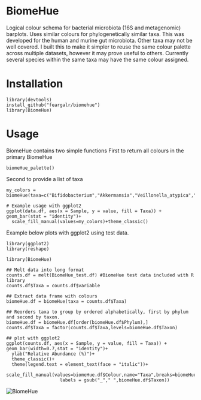 # BiomeHue
Logical colour schema for bacterial microbiota (16S and metagenomic) barplots. Uses similar colours for phylogenetically similar taxa. This was developed for the human and murine gut microbiota. Other taxa may not be well covered. I built this to make it simpler to reuse the same colour palette across multiple datasets, however it may prove useful to others. Currently several species within the same taxa may have the same colour assigned.  

# Installation


```{r example}
library(devtools)
install_github("feargalr/biomehue")
library(BiomeHue)
```


# Usage
BiomeHue contains two simple functions
First to return all colours in the primary BiomeHue 



```{r example}
biomeHue_palette()
```

Second to provide a list of taxa

```{r example}
my_colors = biomeHue(taxa=c("Bifidobacterium","Akkermansia","Veillonella_atypica","Muribaculaceae"))

# Example usage with ggplot2
ggplot(data.df, aes(x = Sample, y = value, fill = Taxa)) + geom_bar(stat = "identity")+
  scale_fill_manual(values=my_colors)+theme_classic()
```

Example below plots with ggplot2 using test data. 

```{r example}
library(ggplot2)
library(reshape)

library(BiomeHue)

## Melt data into long format 
counts.df = melt(BiomeHue_test.df) #BiomeHue test data included with R library
counts.df$Taxa = counts.df$variable

## Extract data frame with colours
biomeHue.df = biomeHue(taxa = counts.df$Taxa)

## Reorders taxa to group by ordered alphabetically, first by phylum and second by taxon. 
biomeHue.df = biomeHue.df[order(biomeHue.df$Phylum),]
counts.df$Taxa = factor(counts.df$Taxa,levels=biomeHue.df$Taxon) 

## plot with ggplot2
ggplot(counts.df, aes(x = Sample, y = value, fill = Taxa)) + geom_bar(width=0.7,stat = "identity")+
  ylab("Relative Abundance (%)")+
  theme_classic()+
  theme(legend.text = element_text(face = "italic"))+
  scale_fill_manual(values=biomeHue.df$Colour,name="Taxa",breaks=biomeHue.df$Taxon,
                    labels = gsub("_"," ",biomeHue.df$Taxon))
```
![BiomeHue](https://user-images.githubusercontent.com/7561275/225542713-dea0579c-2cf3-49c7-a269-b89a1c24e77a.png)
